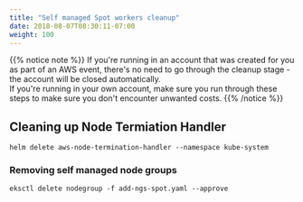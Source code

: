 ```yaml
---
title: "Self managed Spot workers cleanup"
date: 2018-08-07T08:30:11-07:00
weight: 100
---
```


{{% notice note %}}
If you're running in an account that was created for you as part of an AWS event, there's no need to go through the cleanup stage - the account will be closed automatically.\
If you're running in your own account, make sure you run through these steps to make sure you don't encounter unwanted costs.
{{% /notice %}}

## Cleaning up Node Termiation Handler 
```
helm delete aws-node-termination-handler --namespace kube-system
```

### Removing self managed node groups
```
eksctl delete nodegroup -f add-ngs-spot.yaml --approve
```
